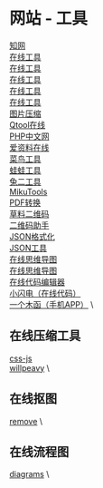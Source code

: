 # 网站 - 工具
[知网](https://www.cnki.net/) \
[在线工具](https://tool.lu/) \
[在线工具](https://www.lmcjl.com/) \
[在线工具](https://www.wdku.net/) \
[在线工具](https://www.zxgj.cn/) \
[在线工具](http://tools.bugscaner.com/) \
[图片压缩](https://www.bejson.com/) \
[Qtool在线](https://www.qtool.net/) \
[PHP中文网](https://www.php.cn/xiazai/tool) \
[爱资料在线](https://www.toolnb.com/) \
[菜鸟工具](https://c.runoob.com/) \
[蛙蛙工具](https://www.iamwawa.cn/) \
[兔二工具](https://www.tool22.com/) \
[MikuTools](https://tools.miku.ac/) \
[PDF转换](https://smallpdf.com/) \
[草料二维码](https://cli.im/) \
[二维码助手](https://so.csdn.net/plugin/qrcode.html?query=https://csdn.net&spm=1000.2115.3001.5851) \
[JSON格式化](https://www.json.cn/) \
[JSON工具](https://so.csdn.net/plugin/jsonPages.html?spm=1000.2115.3001.5850) \
[在线思维导图](https://miyuesc.github.io/process-designer/) \
[在线思维导图](https://miyuesc.gitee.io/process-designer/) \
[在线代码编辑器](https://jojowwbb.github.io/pen/index.html) \
[小闪电（在线代码）](https://jsrun.net/) \
[一个木函（手机APP）](http://www.woobx.cn/index.html) \

## 在线压缩工具
[css-js](https://tool.css-js.com/) \
[willpeavy](https://www.willpeavy.com/) \

## 在线抠图
[remove](https://www.remove.bg/zh) \

## 在线流程图
[diagrams](https://app.diagrams.net/) \
